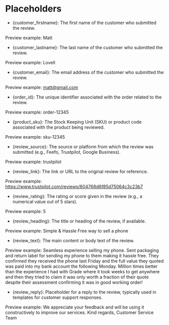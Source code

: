 # Placeholders

* {customer_firstname}: The first name of the customer who submitted the review.

Preview example: Matt

* {customer_lastname}: The last name of the customer who submitted the review.

Preview example: Lovell


* {customer_email}: The email address of the customer who submitted the review.

Preview example: matt@gmail.com


* {order_id}: The unique identifier associated with the order related to the review.

Preview example: order-12345

* {product_sku}: The Stock Keeping Unit (SKU) or product code associated with the product being reviewed.

Preview example: sku-12345

* {review_source}: The source or platform from which the review was submitted (e.g., Feefo, Trustpilot, Google Business).

Preview example: trustpilot

* {review_link}: The link or URL to the original review for reference.

Preview example: https://www.trustpilot.com/reviews/604768d6f85d75064c3c23b7

* {review_rating}: The rating or score given in the review (e.g., a numerical value out of 5 stars).

Preview example: 5

* {review_heading}: The title or heading of the review, if available.

Preview example: Simple & Hassle Free way to sell a phone

* {review_text}: The main content or body text of the review.

Preview example: Seamless experience selling my phone. Sent packaging and return label for sending my phone to them making it hassle free. They confirmed they received the phone last Friday and the full value they quoted was paid into my bank account the following Monday.
Million times better than the experience I had with Grade where it took weeks to get anywhere and then they tried to claim it was only worth a fraction of their quote despite their assessment confirming it was in good working order!

* {review_reply}: Placeholder for a reply to the review, typically used in templates for customer support responses.

Preview example: We appreciate your feedback and will be using it constructively to improve our services. Kind regards, Customer Service Team
